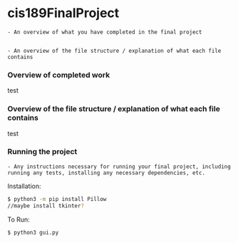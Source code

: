 # cis189FinalProject


    - An overview of what you have completed in the final project


    - An overview of the file structure / explanation of what each file contains
### Overview of completed work
test

### Overview of the file structure / explanation of what each file contains

test
### Running the project

    - Any instructions necessary for running your final project, including running any tests, installing any necessary dependencies, etc.

Installation:
```sh
$ python3 -m pip install Pillow
//maybe install tkinter?
```

To Run:
```sh
$ python3 gui.py
```